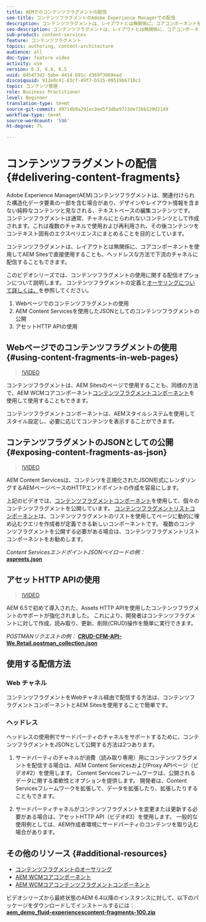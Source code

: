 ```yaml
---
title: AEMでのコンテンツフラグメントの配信
seo-title: コンテンツフラグメントのAdobe Experience Managerでの配信
description: コンテンツフラグメントは、レイアウトとは無関係に、コアコンポーネントを使用してAEM Sitesで直接使用することも、ヘッドレスな方法で下流のチャネルに配信することもできます。
seo-description: コンテンツフラグメントは、レイアウトとは無関係に、コアコンポーネントを使用してAEM Sitesで直接使用することも、ヘッドレスな方法で下流のチャネルに配信することもできます。
sub-product: content-services
feature: コンテンツフラグメント
topics: authoring, content-architecture
audience: all
doc-type: feature video
activity: use
version: 6.3, 6.4, 6.5
uuid: 045473d2-5abe-4414-b91c-d369f3069ead
discoiquuid: 912e0c41-83cf-49f7-b515-09519b6718c1
topic: コンテンツ管理
role: Business Practitioner
level: Beginner
translation-type: tm+mt
source-git-commit: d9714b9a291ec3ee5f3dba9723de72bb120d2149
workflow-type: tm+mt
source-wordcount: '596'
ht-degree: 7%

---
```



# コンテンツフラグメントの配信{#delivering-content-fragments}

Adobe Experience Manager(AEM)コンテンツフラグメントは、関連付けられた構造化データ要素の一部を含む場合があり、デザインやレイアウト情報を含まない純粋なコンテンツと見なされる、テキストベースの編集コンテンツです。 コンテンツフラグメントは通常、チャネルにとらわれないコンテンツとして作成されます。これは複数のチャネルで使用および再利用され、その後コンテンツをコンテキスト固有のエクスペリエンスにまとめることを目的としています。

コンテンツフラグメントは、レイアウトとは無関係に、コアコンポーネントを使用してAEM Sitesで直接使用することも、ヘッドレスな方法で下流のチャネルに配信することもできます。

このビデオシリーズでは、コンテンツフラグメントの使用に関する配信オプションについて説明します。 コンテンツフラグメントの定義と[オーサリングについて詳しくは、](content-fragments-feature-video-use.md)を参照してください。

1. Webページでのコンテンツフラグメントの使用
2. AEM Content Servicesを使用したJSONとしてのコンテンツフラグメントの公開
3. アセットHTTP APIの使用

## Webページでのコンテンツフラグメントの使用{#using-content-fragments-in-web-pages}

>[!VIDEO](https://video.tv.adobe.com/v/22449/?quality=12&learn=on)

コンテンツフラグメントは、AEM Sitesのページで使用することも、同様の方法で、AEM WCMコアコンポーネント[コンテンツフラグメントコンポーネント](https://docs.adobe.com/content/help/ja-JP/experience-manager-core-components/using/components/content-fragment-component.html)を使用して使用することもできます。

コンテンツフラグメントコンポーネントは、AEMスタイルシステムを使用してスタイル設定し、必要に応じてコンテンツを表示することができます。

## コンテンツフラグメントのJSONとしての公開{#exposing-content-fragments-as-json}

>[!VIDEO](https://video.tv.adobe.com/v/22448/?quality=12&learn=on)

AEM Content Servicesは、コンテンツを正規化されたJSON形式にレンダリングするAEMページベースのHTTPエンドポイントの作成を容易にします。

上記のビデオでは、[コンテンツフラグメントコンポーネント](https://docs.adobe.com/content/help/en/experience-manager-core-components/using/components/content-fragment-component.html)を使用して、個々のコンテンツフラグメントを公開しています。 [コンテンツフラグメントリストコンポーネント](https://docs.adobe.com/content/help/en/experience-manager-core-components/using/components/content-fragment-list.html)は、コンテンツフラグメントのリストを使用してページに動的に埋め込むクエリを作成者が定義できる新しいコンポーネントです。 複数のコンテンツフラグメントを公開する必要がある場合は、コンテンツフラグメントリストコンポーネントをお勧めします。

*Content ServicesエンドポイントJSONペイロードの例：*\
**[aspreets.json](assets/athletes.json)**

## アセットHTTP APIの使用

>[!VIDEO](https://video.tv.adobe.com/v/26390/?quality=12&learn=on)

AEM 6.5で初めて導入された、Assets HTTP APIを使用したコンテンツフラグメントのサポートが強化されました。 これにより、開発者はコンテンツフラグメントに対して作成、読み取り、更新、削除(CRUD)操作を簡単に実行できます。

*POSTMANリクエストの例：*
**[CRUD-CFM-API-We.Retail.postman_collection.json](assets/CRUD-CFM-API-We.Retail.postman_collection.json)**

## 使用する配信方法

### Web チャネル

コンテンツフラグメントをWebチャネル経由で配信する方法は、コンテンツフラグメントコンポーネントとAEM Sitesを使用することで簡単です。

### ヘッドレス

ヘッドレスの使用例でサードパーティのチャネルをサポートするために、コンテンツフラグメントをJSONとして公開する方法は2つあります。

1. サードパーティのチャネルが消費（読み取り専用）用にコンテンツフラグメントを配信する場合は、AEM Content ServicesおよびProxy APIページ（ビデオ#2）を使用します。 Content Servicesフレームワークは、公開されるデータに関する柔軟性とオプションを提供します。 開発者は、Content Servicesフレームワークを拡張して、データを拡張したり、拡張したりすることもできます。

2. サードパーティチャネルがコンテンツフラグメントを変更または更新する必要がある場合は、アセットHTTP API（ビデオ#3）を使用します。 一般的な使用例としては、AEM作成者環境にサードパーティのコンテンツを取り込む場合があります。

## その他のリソース {#additional-resources}

* [コンテンツフラグメントのオーサリング](content-fragments-feature-video-use.md)
* [AEM WCMコアコンポーネント](https://docs.adobe.com/content/help/ja-JP/experience-manager-core-components/using/introduction.html)
* [AEM WCMコアコンテンツフラグメントコンポーネント](https://docs.adobe.com/content/help/en/experience-manager-core-components/using/components/content-fragment-component.html)

ビデオシリーズから最終状態のAEM 6.4以降のインスタンスに対して、以下のパッケージをダウンロードしてインストールするには：\
**[aem_demo_fluid-experiencescontent-fragments-100.zip](assets/aem_demo_fluid-experiencescontent-fragments-100.zip)**

